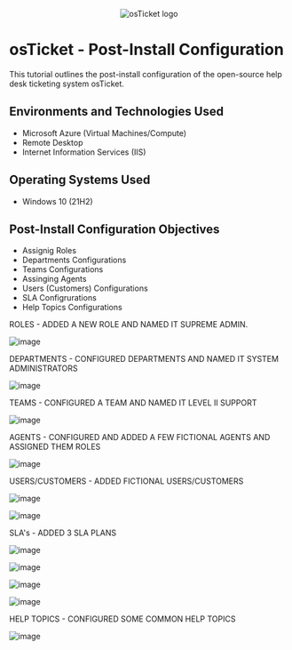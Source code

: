 <p align="center">
<img src="https://i.imgur.com/Clzj7Xs.png" alt="osTicket logo"/>
</p>

<h1>osTicket - Post-Install Configuration</h1>
This tutorial outlines the post-install configuration of the open-source help desk ticketing system osTicket.<br />





<h2>Environments and Technologies Used</h2>

- Microsoft Azure (Virtual Machines/Compute)
- Remote Desktop
- Internet Information Services (IIS)

<h2>Operating Systems Used </h2>

- Windows 10</b> (21H2)

<h2>Post-Install Configuration Objectives</h2>

- Assignig Roles
- Departments Configurations
- Teams Configurations
- Assinging Agents
- Users (Customers) Configurations
- SLA Configrurations
- Help Topics Configurations




ROLES - ADDED A NEW ROLE AND NAMED IT SUPREME ADMIN.

![image](https://github.com/elijahstrozier/post-install-config/assets/161254320/4a9e4d36-0ef7-49c9-8d34-84c5f810baae)


DEPARTMENTS - CONFIGURED DEPARTMENTS AND NAMED IT SYSTEM ADMINISTRATORS

![image](https://github.com/elijahstrozier/post-install-config/assets/161254320/6d588297-51d9-4a55-9554-00799ef333ab)

TEAMS - CONFIGURED A TEAM AND NAMED IT LEVEL II SUPPORT

![image](https://github.com/elijahstrozier/post-install-config/assets/161254320/b8e8a84c-959e-4dfa-ab17-0601897df3a6)

AGENTS - CONFIGURED AND ADDED A FEW FICTIONAL AGENTS AND ASSIGNED THEM ROLES

![image](https://github.com/elijahstrozier/post-install-config/assets/161254320/bc657bdf-1e4b-4a9d-9436-28d274eee0c4)


USERS/CUSTOMERS - ADDED FICTIONAL USERS/CUSTOMERS

![image](https://github.com/elijahstrozier/post-install-config/assets/161254320/78bce0c6-d59e-4f0e-811c-871974d0d86b)

![image](https://github.com/elijahstrozier/post-install-config/assets/161254320/7df98180-86ab-4340-8361-bba18e69e96d)



SLA's - ADDED 3 SLA PLANS

![image](https://github.com/elijahstrozier/post-install-config/assets/161254320/7bd9fbc1-9663-4fd1-a727-2444d39b4498)

![image](https://github.com/elijahstrozier/post-install-config/assets/161254320/6eecc678-98fa-4869-9f85-9ab82cb8ebb6)

![image](https://github.com/elijahstrozier/post-install-config/assets/161254320/815606f6-74fb-4b85-a2c0-4a9308a5743a)

![image](https://github.com/elijahstrozier/post-install-config/assets/161254320/b75c9804-20b7-4a09-bb27-5f36ebb11c30)





HELP TOPICS - CONFIGURED SOME COMMON HELP TOPICS

![image](https://github.com/elijahstrozier/post-install-config/assets/161254320/50c39863-ce6d-41cb-8744-0e4bb5e63041)
